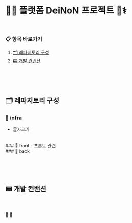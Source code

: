 # 🤖🧠 플랫폼 DeiNoN 프로젝트 🧬⚕️
<br>

### 📋 항목 바로가기
1. [🗂 레파지토리 구성](#-레파지토리-구성)
2. [📟 개발 컨밴션](#-개발-컨밴션)

<br><br><br>

## 🗂 레파지토리 구성
### 🔸 infra
- 글자크기
<br>
### 🔸 front
- 프론트 관련
<br>
### 🔸 back 
 

<br><br><br>
## 📟 개발 컨밴션

<br>

<br>
💊
📝